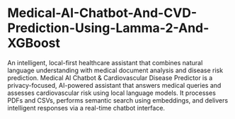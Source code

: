 # Medical-AI-Chatbot-And-CVD-Prediction-Using-Lamma-2-And-XGBoost
An intelligent, local-first healthcare assistant that combines natural language understanding with medical document analysis and disease risk prediction.
Medical AI Chatbot & Cardiovascular Disease Predictor is a privacy-focused, AI-powered assistant that answers medical queries and assesses cardiovascular risk using local language models. It processes PDFs and CSVs, performs semantic search using embeddings, and delivers intelligent responses via a real-time chatbot interface.
